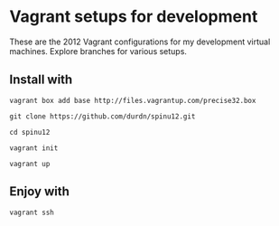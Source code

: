 # Vagrant setups for development

These are the 2012 Vagrant configurations for my development virtual machines. Explore branches for various setups.

## Install with

    vagrant box add base http://files.vagrantup.com/precise32.box

    git clone https://github.com/durdn/spinu12.git
    
    cd spinu12
    
    vagrant init
    
    vagrant up
    
## Enjoy with

    vagrant ssh